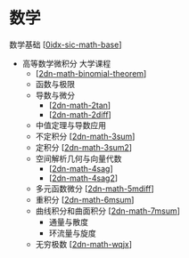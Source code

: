# 数学

数学基础 [[0idx-sic-math-base]]


- 高等数学微积分 大学课程
  - [[2dn-math-binomial-theorem]]
  - 函数与极限
  - 导数与微分 
    - [[2dn-math-2tan]]
    - [[2dn-math-2diff]]
  - 中值定理与导数应用
  - 不定积分 [[2dn-math-3sum]]
  - 定积分 [[2dn-math-3sum2]]
  - 空间解析几何与向量代数
    - [[2dn-math-4sag]]
    - [[2dn-math-4sag2]]
  - 多元函数微分 [[2dn-math-5mdiff]]
  - 重积分 [[2dn-math-6msum]]
  - 曲线积分和曲面积分 [[2dn-math-7msum]]
    - 通量与散度
    - 环流量与旋度
  - 无穷极数 [[2dn-math-wqjx]]



[//begin]: # "Autogenerated link references for markdown compatibility"
[0idx-sic-math-base]: kb-0basic/0idx-sic-math-base.md "数学基础"
[2dn-math-binomial-theorem]: kb-calculus/2dn-math-binomial-theorem.md "广义牛顿二项式展开"
[2dn-math-2tan]: kb-calculus/2diff/2dn-math-2tan.md "导数"
[2dn-math-2diff]: kb-calculus/2diff/2dn-math-2diff.md "微分"
[2dn-math-3sum]: kb-calculus/3sum/2dn-math-3sum.md "不定积分"
[2dn-math-3sum2]: kb-calculus/3sum/2dn-math-3sum2.md "定积分"
[2dn-math-4sag]: kb-calculus/4sag/2dn-math-4sag.md "空间解析几何-向量"
[2dn-math-4sag2]: kb-calculus/4sag/2dn-math-4sag2.md "空间解析几何-曲面曲线"
[2dn-math-5mdiff]: kb-calculus/5mdiff/2dn-math-5mdiff.md "多元函数微分"
[2dn-math-6msum]: kb-calculus/6msum/2dn-math-6msum.md "重积分"
[2dn-math-7msum]: kb-calculus/6msum/2dn-math-7msum.md "曲线曲面积分"
[2dn-math-wqjx]: kb-calculus/7wqjs/2dn-math-wqjx.md "无穷极数"
[//end]: # "Autogenerated link references"
